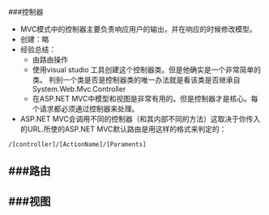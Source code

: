 
###控制器
 - MVC模式中的控制器主要负责响应用户的输出，并在响应的时候修改模型。
 - 创建：略
 - 经验总结：
   - 由路由操作
   - 使用visual studio 工具创建这个控制器类。但是他确实是一个非常简单的类。
  判别一个类是否是控制器类的唯一办法就是看该类是否继承自System.Web.Mvc.Controller
   - 在ASP.NET MVC中模型和视图是非常有用的。但是控制器才是核心。每个请求都必须通过控制器来处理。
 - ASP.NET MVC会调用不同的控制器（和其内部不同的方法）这取决于你传入的URL.所使的ASP.NET MVC默认路由是用这样的格式来判定的：
 ```
/[controller]/[ActionName]/[Paraments] 
 ```
###路由
 -     
  
###视图
  - 